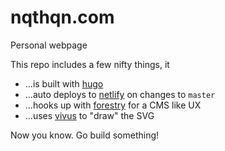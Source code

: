 # nqthqn.com
Personal webpage

This repo includes a few nifty things, it

  - ...is built with [hugo](https://gohugo.io/)
  - ...auto deploys to [netlify](https://www.netlify.com/) on changes to `master`
  - ...hooks up with [forestry](https://forestry.io/) for a CMS like UX
  - ...uses [vivus](https://maxwellito.github.io/vivus/) to "draw" the SVG
 
 Now you know. Go build something!

